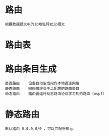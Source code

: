 # 路由
    根据数据报文中的ip地址转发ip报文

# 路由表

# 路由条目生成
    直连路由    设备自动生成指向本地直连网络
    静态路由    网络管理员手工配置的路由条目
    动态路由    路由器运行动态路由协议学习到的路由（ospf）

# 静态路由
    默认路由 0.0.0.0/0 ，可以匹配所有ip
